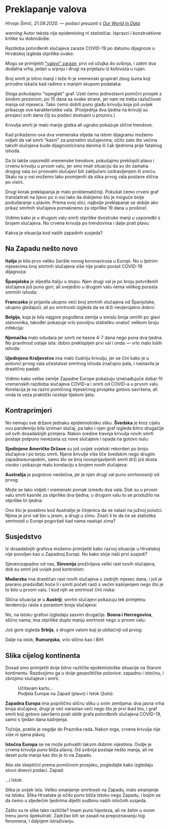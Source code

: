 # Preklapanje valova

*Hrvoje Šimić, 21.09.2020. — podaci preuzeti s [Our World in Data](https://ourworldindata.org/coronavirus-source-data)*

<p class="low-key card-panel yellow lighten-4">
  <i class="small material-icons" style="vertical-align: bottom;">warning</i> Autor teksta nije epidemiolog ni statističar. Ispravci i konstruktivne kritike su dobrodošle.
</p>

Razdioba potvrđenih slučajeva zaraze COVID-19 po datumu dijagnoze u Hrvatskoj izgleda otprilike ovako:

<div class="schart" data-territory="Croatia" data-show="c" data-dmax="10" data-radius="0"></div>

Mogu se primijetiti ["valovi" zaraze](/a/covid-drugi-val), prvi od ožujka do svibnja, i zatim dva dodatna vrha, jedan u srpnju i drugi na prijelazu iz kolovoza u rujan.

Broj smrti je bitno manji i teže ih je vremenski grupirati zbog šuma koji prirodno iskače kad radimo s manjim skupom podataka:

<div class="schart" data-territory="Croatia" data-show="d" data-dmax="10" data-radius="0"></div>

Stoga pokušajmo "ispeglati" graf. Uzet ćemo jednostavni pomični prosjek s širokim prozorom, po 15 dana sa svake strane, jer nam ne treba razlučivost manja od mjeseca. Tako ćemo dobiti puno glađu krivulju koja još uvijek prikazuje ove karakteristike vala. (Posljednja dva tjedna na krivulji su prosjeci svih dana čiji su podaci dostupni u prozoru.)

<div class="schart" data-territory="Croatia" data-show="c"></div>

Krivulja smrti je malo manje glatka ali ugrubo pokazuje slične trendove.

<div class="schart" data-territory="Croatia" data-show="d" data-dmax="3.5"></div>

Kad prikažemo ova dva vremenska slijeda na istom dijagramu možemo vidjeti da val smrti "kasni" za poznatim slučajevima, očito zato što većina takvih slučajeva bude dijagnosticirana danima ili čak tjednima prije fatalnog ishoda.

<div class="schart" data-territory="Croatia" data-dmax="3.5"></div>

Da bi lakše usporedili vremenske trendove, pokušajmo preklopiti plavu i crvenu krivulju u prvom valu, jer smo imali situaciju da su do zamaha drugog vala svi prvovalni slučajevi bili zaključeni ozdravljenjem ili smrću. Skalu na y-osi možemo lako promijeniti da slika prvog vala postane slična po visini.

<div class="schart" data-territory="Croatia" data-dmax="10"></div>

Drugi korak preklapanja je malo problematičniji. Pokušat ćemo crveni graf translatirati na lijevo po x-osi tako da dobijemo što je moguće bolje podudaranje s plavim. Prema ovoj slici, najbolje preklapanje se dobije ako prikaz smrtnih slučajeva pomaknemo za otprilike 19 dana u prošlost.

<div class="schart" data-territory="Croatia" data-offset="19" data-dmax="10"></div>

Vidimo kako je u drugom valu smrti otprilike dvostruko manji u usporedbi s brojem slučajeva. No crvena krivulja po trendovima i dalje prati plavu.

Kakva je situacija kod naših zapadnih susjeda?

## Na Zapadu nešto novo

**Italija** je bila prvo veliko žarište novog koronavirusa u Europi. No u ljetnim mjesecima broj smrtnih slučajeva više nije pratio porast COVID-19 dijagnoza:

<div class="schart" data-territory="Italy" data-offset="4" data-dmax="660"></div>

**Španjolska** je slijedila Italiju u stopu. Njen drugi val je po broju potvrđenih slučajeva još puno gori, ali svejedno u drugom valu nema velikog porasta smrtnih ishoda:

<div class="schart" data-territory="Spain" data-offset="6" data-dmax="1200"></div>

**Francuska** je prijavila ukupno veći broj smrtnih slučajeva od Španjolske, ukupno gledajući, ali po smrtnosti izgleda da se drži nevjerojatno dobro:

<div class="schart" data-territory="France" data-offset="7" data-dmax="1750"></div>

**Belgija**, koja je bila najgore pogođena zemlja u smislu broja umrlih po glavi stanovnika, također pokazuje vrlo povoljnu statistiku unatoč velikom broju infekcija:

<div class="schart" data-territory="Belgium" data-offset="5" data-dmax="225"></div>

**Njemačka** malo odudara jer smrti ne kasne 4-7 dana nego puna dva tjedna. No pravilnost ostaje ista: dobro preklopljen prvi val i onda — vrlo malo loših ishoda:

<div class="schart" data-territory="Germany" data-offset="14" data-dmax="190"></div>

**Ujedinjeno Kraljevstvo** ima malo čudniju krivulju, jer se čini kako je u polovici prvog vala učestalost smrtnog ishoda značajno pala, i nastavila je drastično padati:

<div class="schart" data-territory="United Kingdom" data-offset="4" data-dmax="810"></div>

Vidimo kako velike zemlje Zapadne Europe pokazuju iznenađujuće dobar fit vremenskih razdioba slučajeva COVID-a i smrti od COVID-a u prvom valu. Korelacija je na razini pomičnog mjesečnog prosjeka gotovo savršena, ali onda ta veza praktički _nestaje_ tijekom ljeta. 


## Kontraprimjeri

No nemaju sve države jednaku epidemiološku sliku. **Švedska** je kroz cijelu ovu pandemiju bila izniman slučaj, pa tako i njen graf izgleda bitno drugačije od svih dosadašnjih primjera. Nakon sredine travnja krivulja novih smrti postaje potpuno nevezana uz nove slučajeve i opada na gotovo nulu:

<div class="schart" data-territory="Sweden" data-offset="6" data-dmax="160"></div>

**Sjedinjene Američke Države** su još uvijek svjetski rekorderi po broju slučajeva i po broju smrti. Njene krivulje više liče švedskim nego drugim zapadnoeuropskim, samo što se broj novoprijavljenih smrti drži još dosta visoko i pokazuje malu korelaciju s brojem novih slučajeva:

<div class="schart" data-territory="United States" data-offset="7" data-dmax="4500"></div>

**Australija** je pogotovo neobična, jer je njen drugi val puno smrtonosniji od prvog:

<div class="schart" data-territory="Australia" data-offset="14" data-dmax="16.3"></div>

Može se lako vidjeti i vremenski pomak između dva vala. Dok su u prvom valu smrti kasnile za otprilike dva tjedna, u drugom valu to se produžilo na otprilike tri tjedna:

<div class="schart" data-territory="Australia" data-offset="21" data-dmax="16.3"></div>

Ono što je posebno kod Australije je činjenica da se nalazi na južnoj polutci. Njima je prvi val bio u jesen, a drugi u zimu. Znači li to da će se statistika smrtnosti u Europi pogoršati kad nama nastupi zima?


## Susjedstvo

Iz dosadašnjih grafova možemo primijetiti kako razvoj situacije u Hrvatskoj nije povoljan kao u Zapadnoj Europi. No kako stoje naši prvi susjedi?

Sjeverozapadno od nas, **Slovenija** proživljava veliki rast novih slučajeva, dok su smrti još uvijek pod kontrolom:

<div class="schart" data-territory="Slovenia" data-offset="14" data-dmax="5.3"></div>

**Mađarska** ima drastičan rast novih slučajeva u zadnjih mjesec dana, i još je prerano predviđati hoće li i smrti početi rasti s većim kašnjenjem nego što je to bilo u prvom valu. I kod njih se smrtnost čini niska:

<div class="schart" data-territory="Hungary" data-offset="6" data-dmax="90"></div>

Slična situacija je u **Austriji**, smrtni slučajevi pokazuju tek primjetnu tendenciju rasta s porastom broja slučajeva:

<div class="schart" data-territory="Austria" data-offset="12" data-dmax="20"></div>

No, na istoku grafovi izgledaju sasvim drugačije. **Bosna i Hercegovina**, slično nama, ima otprilike duplo manju smrtnost nego u prvom valu:

<div class="schart" data-territory="Bosnia and Herzegovina" data-offset="13" data-dmax="18.5"></div>

Još gore izgleda **Srbija**, s drugim valom koji je ubitačniji od prvog:

<div class="schart" data-territory="Serbia" data-offset="1" data-dmax="9.8"></div>

Dalje na istok, **Rumunjska**, vrlo slično kao i BiH:

<div class="schart" data-territory="Romania" data-offset="7" data-dmax="87"></div>

## Slika cijelog kontinenta

Dosad smo primijetili dvije bitno različite epidemiološke situacije na Starom kontinentu. Razdvojimo ga u dvije geopolitičke polovice: zapadnu i istočnu, i zbrojimo slučajeve i smrti.

<figure id="EuroMapFig">
  <div id="EuroMap">Učitavam kartu...</div>
  <figcaption>
    Podjela Europe na Zapad (plavo) i Istok (žuto).
  </figcaption>
</figure>

**Zapadna Europa** ima poprilično sličnu sliku u svim zemljama: dva jasna vrha broja slučajeva, drugi je već narastao veći nego što je prvi ikad bio, i graf smrti koji gotovo savršeno prati oblik grafa potvrđenih slučajeva COVID-19, samo s tjedan dana kašnjenja.

Točnije, pratila je negdje do Praznika rada. Nakon toga, crvena krivulja nije više ni sjena plavoj.

<div class="schart" data-territory="WestEurope" data-offset="7" data-dmax="3600"></div>

**Istočna Europa** se ne može pohvaliti takvim dobrim vijestima. Ovdje je crvena krivulja puno bliža plavoj. Od svibnja postaje nešto manja, ali ne deset puta manja kao što je to na Zapadu.

<div class="schart" data-territory="EastEurope" data-offset="3" data-dmax="289"></div>

Ako ste skeptični prema pomičnom prosjeku, pogledajte kako izgledaju sirovi dnevni podaci. Zapad:

<div class="schart" data-territory="WestEurope" data-radius="0" data-offset="7" data-dmax="5250"></div>

...i Istok:

<div class="schart" data-territory="EastEurope" data-radius="0" data-offset="3" data-dmax="429"></div>

Slika je uvijek ista. Veliko smanjenje smrtnosti na Zapadu, malo smanjenje na Istoku. Slika Hrvatske je očito puno bliža Istoku nego Zapadu, i bojim se da ćemo u sljedećim tjednima dijeliti sudbinu naših istočnih susjeda.

Zašto su te slike tako različite? Imam puno hipoteza, ali ne želim u ovom trenu javno špekulirati. Zadržao bih se zasad na prepoznavanju tog fenomena, i daljnjem istraživanju.

<!--
Grčka

<div class="schart" data-territory="Greece" data-offset="6" data-dmax="13"></div>

Turska

<div class="schart" data-territory="Turkey" data-offset="3" data-dmax="100"></div>

Japan

<div class="schart" data-territory="Japan" data-offset="15" data-dmax="56"></div>

Izrael

<div class="schart" data-territory="Israel" data-offset="9" data-dmax="55"></div>

Danska

<div class="schart" data-territory="Denmark" data-offset="6" data-dmax="16.5"></div>

Švicarska

<div class="schart" data-territory="Switzerland" data-offset="11" data-dmax="39"></div>
-->